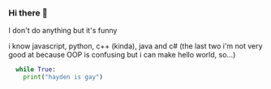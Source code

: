 ### Hi there 👋

I don't do anything but it's funny

i know javascript, python, c++ (kinda), java and c# (the last two i'm not very good at because OOP is confusing but i can make hello world, so...)

```py
  while True:
    print("hayden is gay")
```

<!--
**i2mx/i2mx** is a ✨ _special_ ✨ repository because its `README.md` (this file) appears on your GitHub profile.

Here are some ideas to get you started:

- 🔭 I’m currently working on ...
- 🌱 I’m currently learning ...
- 👯 I’m looking to collaborate on ...
- 🤔 I’m looking for help with ...
- 💬 Ask me about ...
- 📫 How to reach me: ...
- 😄 Pronouns: ...
- ⚡ Fun fact: ...
-->
